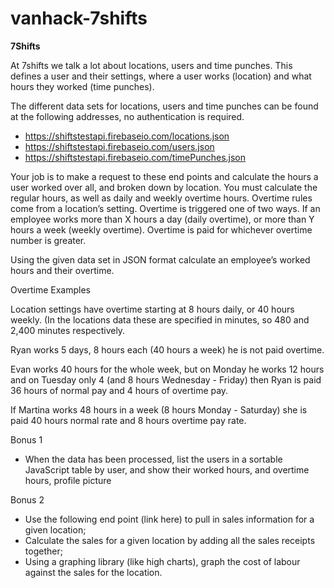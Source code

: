vanhack-7shifts
===============

**7Shifts**

At 7shifts we talk a     lot about locations, users and time punches.
This defines a user and their settings, where a user works (location) and what hours they worked (time punches).

The different data sets for locations, users and time punches can be found at the following addresses, no authentication is required.

* https://shiftstestapi.firebaseio.com/locations.json
* https://shiftstestapi.firebaseio.com/users.json
* https://shiftstestapi.firebaseio.com/timePunches.json

Your job is to make a request to these end points and calculate the hours a user worked over all, and broken down by location. 
You must calculate the regular hours, as well as daily and weekly overtime hours. Overtime rules come from a location’s setting. 
Overtime is triggered one of two ways.
If an employee works more than X hours a day (daily overtime), or more than Y hours a week (weekly overtime). 
Overtime is paid for whichever overtime number is greater.

Using the given data set in JSON format calculate an employee’s worked hours and their overtime.

Overtime Examples

Location settings have overtime starting at 8 hours daily, or 40 hours weekly.
(In the locations data these are specified in minutes, so 480 and 2,400 minutes respectively.

Ryan works 5 days, 8 hours each (40 hours a week) he is not paid overtime.

Evan works 40 hours for the whole week, but on Monday he works 12 hours and on Tuesday only 4 (and 8 hours Wednesday - Friday) 
then Ryan is paid 36 hours of normal pay and 4 hours of overtime pay.

If Martina works 48 hours in a week (8 hours Monday - Saturday) she is paid 40 hours normal rate and 8 hours overtime pay rate.

Bonus 1

- When the data has been processed, list the users in a sortable JavaScript table by user, and show their worked hours, and overtime hours, profile picture

Bonus 2

- Use the following end point (link here) to pull in sales information for a given location;
- Calculate the sales for a given location by adding all the sales receipts together;
- Using a graphing library (like high charts), graph the cost of labour against the sales for the location.